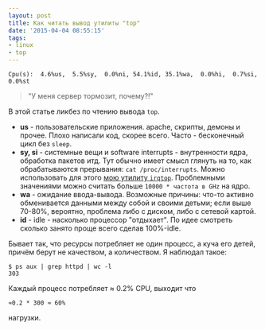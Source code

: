 ```yaml
---
layout: post
title: Как читать вывод утилиты "top"
date: '2015-04-04 08:55:15'
tags:
- linux
- top
---
```


```
Cpu(s):  4.6%us,  5.5%sy,  0.0%ni, 54.1%id, 35.1%wa,  0.0%hi,  0.7%si,  0.0%st
```

> "У меня сервер тормозит, почему?!"

В этой статье ликбез по чтению вывода `top`.

- **us** - пользовательские приложения. apache, скрипты, демоны и прочее. Плохо написали код, скорее всего. Часто - бесконечный цикл без `sleep`.
- **sy, si** - системные вещи и software interrupts - внутренности ядра, обработка пакетов итд. Тут обычно имеет смысл глянуть на то, как обрабатываются прерывания: `cat /proc/interrupts`. Можно использовать для этого [мою утилиту `irqtop`](https://github.com/strizhechenko/netutils-linux). Проблемными значениями можно считать больше `10000 * частота в GHz` на ядро.
- **wa** - ожидание ввода-вывода. Возможные причины: что-то активно обменивается данными между собой и своими детьми; если выше 70-80%, вероятно, проблема либо с диском, либо с сетевой картой.
- **id** - idle - насколько процессор "отдыхает". По идее смотреть сколько занято проще всего сделав 100%-idle.

Бывает так, что ресурсы потребляет не один процесс, а куча его детей, причём берут не качеством, а количеством. Я наблюдал такое:

``` shell
$ ps aux | grep httpd | wc -l
303
```

Каждый процесс потребляет ≈ 0.2% CPU, выходит что
```
≈0.2 * 300 ≈ 60%
```

нагрузки.

